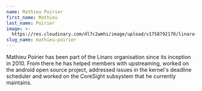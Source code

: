 ```yaml
---
name: Mathieu Poirier
first_name: Mathieu
last_name: Poirier
image: >-
  https://res.cloudinary.com/dl7c2wmhi/image/upload/v1758792170/linaro-website/images/author/mathieu
slug_name: mathieu-poirier
---
```


Mathieu Poirier has been part of the Linaro organisation since its inception in 2010. From there he has helped members with upstreaming, worked on the android open source project, addressed issues in the kernel's deadline scheduler and worked on the CoreSight subsystem that he currently maintains.
